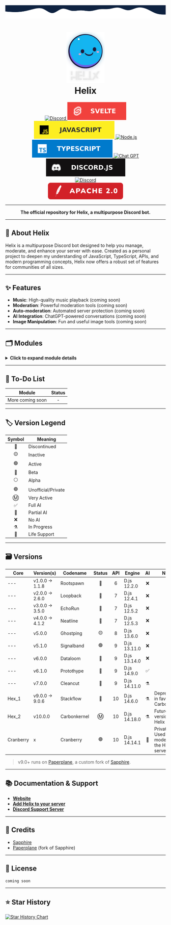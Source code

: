 <img src="./src/db/assets/branding/wave-top4.svg" alt="just some waves">

<h1 align="center">
    <img src="src/db/assets/branding/helix-gh-logo2.png" alt="Helix" width="120px" />
    <br />
    <b>Helix</b>
</h1>

<div align="center">
    <a href="https://discord.gg/GampaCt/">
        <img src="https://img.shields.io/badge/Discord-%235865F2.svg?style=for-the-badge&logo=discord&logoColor=white" alt="Discord" />
    </a>
    <a href="https://svelte.dev/">
        <img src="src/db/assets/branding/badges/svelte.svg" alt="Svelte" />
    </a>
    <a href="https://js.org/">
        <img src="src/db/assets/branding/badges/JS.svg" alt="JavaScript" />
    </a>
    <a href="https://nodejs.org/">
        <img src="https://img.shields.io/badge/node.js-6DA55F?style=for-the-badge&logo=node.js&logoColor=white" alt="Node.js" />
    </a>
    <a href="https://www.typescriptlang.org/">
        <img src="src/db/assets/branding/badges/TS.svg" alt="TypeScript" />
    </a>
    <a href="https://chat.openai.com/">
        <img src="https://img.shields.io/badge/chatGPT-74aa9c?style=for-the-badge&logo=openai&logoColor=white" alt="Chat GPT" />
    </a>
    <a href="https://discord.js.org/">
        <img src="src/db/assets/branding/badges/djs.svg" alt="Discord.JS" />
    </a>
    <br>
    <a href="https://discord.gg/GapmaCt">
        <img src="https://dcbadge.vercel.app/api/server/GapmaCt" alt="Discord" />
    </a>
    <br>
    <a href="/LICENSE.md">
        <img src="src/db/assets/branding/badges/Apache.svg" alt="License" />
    </a>
</div>

---

<p align="center"><b>The official repository for Helix, a multipurpose Discord bot.</b></p>

---

## 📖 About Helix

Helix is a multipurpose Discord bot designed to help you manage, moderate, and enhance your server with ease. Created as a personal project to deepen my understanding of JavaScript, TypeScript, APIs, and modern programming concepts, Helix now offers a robust set of features for communities of all sizes.

---

## ✨ Features

- **Music**: High-quality music playback (coming soon)
- **Moderation**: Powerful moderation tools (coming soon)
- **Auto-moderation**: Automated server protection (coming soon)
- **AI Integration**: ChatGPT-powered conversations (coming soon)
- **Image Manipulation**: Fun and useful image tools (coming soon)

---

## 🗂️ Modules

<details>
  <summary><b>Click to expand module details</b></summary>

  - 🎵 **Music**: coming soon
  - ⚒️ **Moderation**: coming soon
  - 🦾 **AI (ChatGPT)**: coming soon
  - 🖼️ **Image Manipulation**: coming soon

</details>

---

## 📝 To-Do List

| Module           | Status |
|------------------|:------:|
| More coming soon |   -    |

---

## 🏷️ Version Legend

| Symbol | Meaning              |
|:------:|----------------------|
| 🔴     | Discontinued         |
| 🟡     | Inactive             |
| 🟢     | Active               |
| 🔵     | Beta                 |
| ⚪     | Alpha                |
| 🟣     | Unofficial/Private   |
| Ⓜ️     | Very Active          |
| ✅     | Full AI              |
| 🤖     | Partial AI           |
| ❌     | No AI                |
| ⚗️     | In Progress          |
| 🛟     | Life Support         |

---

## 🗃️ Versions

| Core      | Version(s)         | Codename        | Status | API | Engine           | AI      | Notes                |
|-----------|--------------------|-----------------|:------:|:---:|------------------|:-------:|----------------------|
| ---       | v1.0.0 → 1.1.8     | Rootspawn       | 🔴     | 6   | D.js 12.2.0      | ❌      |                      |
| ---       | v2.0.0 → 2.6.0     | Loopback        | 🔴     | 7   | D.js 12.4.1      | ❌      |                      |
| ---       | v3.0.0 → 3.5.0     | EchoRun         | 🛟     | 7   | D.js 12.5.2      | ❌      |                      |
| ---       | v4.0.0 → 4.1.2     | Neatline        | 🔴     | 7   | D.js 12.5.3      | ❌      |                      |
| ---       | v5.0.0             | Ghostping       | 🟡     | 8   | D.js 13.6.0      | ❌      |                      |
| ---       | v5.1.0             | Signalband      | 🟢     | 9   | D.js 13.11.0     | ❌      |                       |
| ---       | v6.0.0             | Dataloom        | 🔴     | 9   | D.js 13.14.0     | ❌      |                      |
| ---       | v6.1.0             | Protothype      | 🔵     | 9   | D.js 14.9.0      | ✅      |                      |
| ---       | v7.0.0             | Cleancut        | 🔴     | 9   | D.js 14.11.0     | ⚗️      |                      |
| Hex_1     | v9.0.0 → 9.0.6     | Stackflow       | 🔴     | 10  | D.js 14.6.0      | ⚗️      | Deprecated in favor of Carbonkernel |
| Hex_2     | v10.0.0            | Carbonkernel    | Ⓜ️     | 10  | D.js 14.18.0     | ⚗️      |Future version of Helix|
| Cranberry | x                  | Cranberry       | 🟣     | 10  | D.js 14.14.1     | 🤖      |Private bot. Used for moderating the Helix server|

> v9.0+ runs on [Paperplane](https://github.com/Helix-Labs/framework), a custom fork of [Sapphire](https://github.com/sapphiredev/framework).

---

## 📚 Documentation & Support

- **[Website](https://helix.angellabs.xyz/)**
- **[Add Helix to your server](https://discord.com/oauth2/authorize?client_id=723697439638290482&scope=bot&permissions=481684598)**
- **[Discord Support Server](https://discord.gg/GapmaCt)**

---

## 🙏 Credits

- [Sapphire](https://github.com/sapphiredev/framework)
- [Paperplane](https://github.com/Helix-Labs/framework) (fork of Sapphire)

---

## 📜 License

```coming soon```

---

<!--
<img src="https://media.discordapp.net/attachments/771476325356797963/788160344522620958/helixbanner.png" alt="Old Banner" />
<img src="src/db/assets/branding/helix-banner-2023.png" alt="Banner" />
-->

## ⭐ Star History

<a href="https://www.star-history.com/#4ngel2769/Helix&Date">
 <picture>
   <source media="(prefers-color-scheme: dark)" srcset="https://api.star-history.com/svg?repos=4ngel2769/Helix&type=Date&theme=dark" />
   <source media="(prefers-color-scheme: light)" srcset="https://api.star-history.com/svg?repos=4ngel2769/Helix&type=Date" />
   <img alt="Star History Chart" src="https://api.star-history.com/svg?repos=4ngel2769/Helix&type=Date" />
 </picture>
</a>